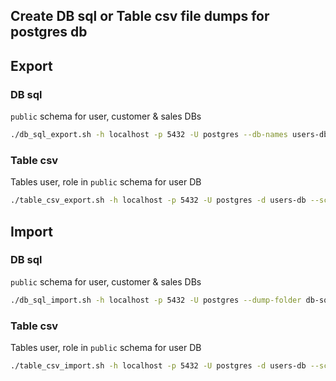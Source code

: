 ## Create DB sql or Table csv file dumps for postgres db

## Export
### DB sql
`public` schema for user, customer & sales DBs
```bash
./db_sql_export.sh -h localhost -p 5432 -U postgres --db-names users-db,customers-db,sales-db --schema public
```

### Table csv
Tables user, role in `public` schema for user DB
```bash
./table_csv_export.sh -h localhost -p 5432 -U postgres -d users-db --schema public --table-names user_mst,role_mst
```

## Import
### DB sql
`public` schema for user, customer & sales DBs
```bash
./db_sql_import.sh -h localhost -p 5432 -U postgres --dump-folder db-sql-dump-20210303-17:59:33
```

### Table csv
Tables user, role in `public` schema for user DB
```bash
./table_csv_import.sh -h localhost -p 5432 -U postgres -d users-db --schema public --dump-folder table-csv-dump-20210303-17:59:36
```